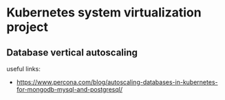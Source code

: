 # Kubernetes system virtualization project

## Database vertical autoscaling
useful links:
- https://www.percona.com/blog/autoscaling-databases-in-kubernetes-for-mongodb-mysql-and-postgresql/
